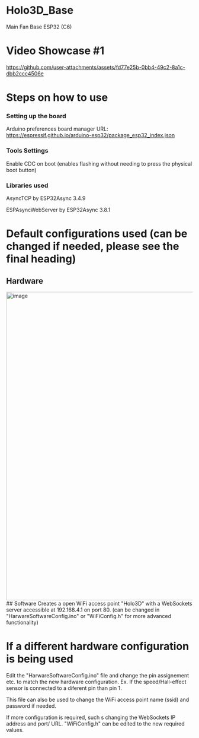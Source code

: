 # Holo3D_Base
Main Fan Base ESP32 (C6)

# Video Showcase #1
https://github.com/user-attachments/assets/fd77e25b-0bb4-49c2-8a1c-dbb2ccc4506e

# Steps on how to use
### Setting up the board
Arduino preferences board manager URL: https://espressif.github.io/arduino-esp32/package_esp32_index.json

### Tools Settings
  Enable CDC on boot (enables flashing without needing to press the physical boot button)
### Libraries used
AsyncTCP by ESP32Async 3.4.9

ESPAsyncWebServer by ESP32Async 3.8.1


# Default configurations used (can be changed if needed, please see the final heading)
## Hardware
<img width="993" height="831" alt="image" src="https://github.com/user-attachments/assets/cc09d603-2ad0-4773-a3cb-e7febf1d5e96" />
## Software
Creates a open WiFi access point "Holo3D" with a WebSockets server accessible at 192.168.4.1 on port 80. (can be changed in "HarwareSoftwareConfig.ino" or "WiFiConfig.h" for more advanced functionality)

# If a different hardware configuration is being used
Edit the "HarwareSoftwareConfig.ino" file and change the pin assignement etc. to match the new hardware configuration.
Ex. If the speed/Hall-effect sensor is connected to a diferent pin than pin 1.

This file can also be used to change the WiFi access point name (ssid) and password if needed.

If more configuration is required, such s changing the WebSockets IP address and port/ URL. "WiFiConfig.h" can be edited to the new required values.





